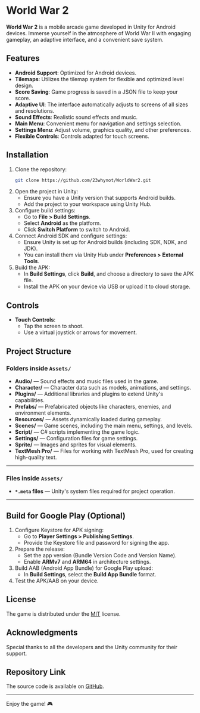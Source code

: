 # World War 2

**World War 2** is a mobile arcade game developed in Unity for Android devices. Immerse yourself in the atmosphere of World War II with engaging gameplay, an adaptive interface, and a convenient save system.

## Features

- **Android Support**: Optimized for Android devices.
- **Tilemaps**: Utilizes the tilemap system for flexible and optimized level design.
- **Score Saving**: Game progress is saved in a JSON file to keep your score.
- **Adaptive UI**: The interface automatically adjusts to screens of all sizes and resolutions.
- **Sound Effects**: Realistic sound effects and music.
- **Main Menu**: Convenient menu for navigation and settings selection.
- **Settings Menu**: Adjust volume, graphics quality, and other preferences.
- **Flexible Controls**: Controls adapted for touch screens.

## Installation

1. Clone the repository:
    ```bash
    git clone https://github.com/23whynot/WorldWar2.git
    ```
2. Open the project in Unity:
    - Ensure you have a Unity version that supports Android builds.
    - Add the project to your workspace using Unity Hub.
3. Configure build settings:
    - Go to **File > Build Settings**.
    - Select **Android** as the platform.
    - Click **Switch Platform** to switch to Android.
4. Connect Android SDK and configure settings:
    - Ensure Unity is set up for Android builds (including SDK, NDK, and JDK).
    - You can install them via Unity Hub under **Preferences > External Tools**.
5. Build the APK:
    - In **Build Settings**, click **Build**, and choose a directory to save the APK file.
    - Install the APK on your device via USB or upload it to cloud storage.

## Controls

- **Touch Controls**:
  - Tap the screen to shoot.
  - Use a virtual joystick or arrows for movement.

## Project Structure

### Folders inside `Assets/`

- **Audio/** — Sound effects and music files used in the game.
- **Character/** — Character data such as models, animations, and settings.
- **Plugins/** — Additional libraries and plugins to extend Unity's capabilities.
- **Prefabs/** — Prefabricated objects like characters, enemies, and environment elements.
- **Resources/** — Assets dynamically loaded during gameplay.
- **Scenes/** — Game scenes, including the main menu, settings, and levels.
- **Script/** — C# scripts implementing the game logic.
- **Settings/** — Configuration files for game settings.
- **Sprite/** — Images and sprites for visual elements.
- **TextMesh Pro/** — Files for working with TextMesh Pro, used for creating high-quality text.

---

### Files inside `Assets/`

- **`*.meta` files** — Unity's system files required for project operation.

---

## Build for Google Play (Optional)

1. Configure Keystore for APK signing:
    - Go to **Player Settings > Publishing Settings**.
    - Provide the Keystore file and password for signing the app.
2. Prepare the release:
    - Set the app version (Bundle Version Code and Version Name).
    - Enable **ARMv7** and **ARM64** in architecture settings.
3. Build AAB (Android App Bundle) for Google Play upload:
    - In **Build Settings**, select the **Build App Bundle** format.
4. Test the APK/AAB on your device.

## License

The game is distributed under the [MIT](LICENSE) license.

## Acknowledgments

Special thanks to all the developers and the Unity community for their support.

## Repository Link

The source code is available on [GitHub](https://github.com/23whynot/WorldWar2).

---

Enjoy the game! 🎮